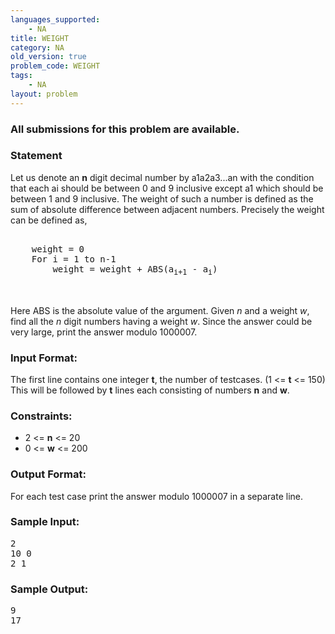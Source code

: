 ```yaml
---
languages_supported:
    - NA
title: WEIGHT
category: NA
old_version: true
problem_code: WEIGHT
tags:
    - NA
layout: problem
---
```

###  All submissions for this problem are available. 

### Statement

Let us denote an **n** digit decimal number by a1a2a3...an with the condition that each ai should be between 0 and 9 inclusive except a1 which should be between 1 and 9 inclusive. The weight of such a number is defined as the sum of absolute difference between adjacent numbers. Precisely the weight can be defined as,
<pre>

	weight = 0
	For i = 1 to n-1
  		weight = weight + ABS(a<sub>i+1</sub> - a<sub>i</sub>)


</pre>
Here ABS is the absolute value of the argument.
Given *n* and a weight *w*, find all the *n* digit numbers having a weight *w*. Since the answer could be very large, print the answer modulo 1000007.

### Input Format:


The first line contains one integer **t**, the number of testcases. (1 <= **t** <= 150) 
This will be followed by **t** lines each consisting of numbers **n** and **w**.

### Constraints:


- 2 <= **n** <= 20
- 0 <= **w** <= 200


### Output Format:


For each test case print the answer modulo 1000007 in a separate line.

### Sample Input:


<pre>
2
10 0
2 1
</pre>
### Sample Output:


<pre>
9
17
</pre>